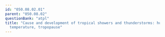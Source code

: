 ```yaml
---
id: "050.08.02.01"
parent: "050.08.02"
questionBank: "atpl"
title: "Cause and development of tropical showers and thunderstorms: humidity,
  temperature, tropopause"
---
```

